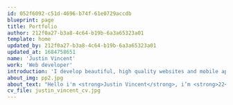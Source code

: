 ```yaml
---
id: 052f6092-c51d-4696-b74f-61e0729accdb
blueprint: page
title: Portfolio
author: 212f0a27-b3a8-4c64-b19b-6a3a65323a01
template: home
updated_by: 212f0a27-b3a8-4c64-b19b-6a3a65323a01
updated_at: 1684758651
name: 'Justin Vincent'
work: 'Web developer'
introduction: 'I develop beautiful, high quality websites and mobile app'
about_img: pp2.jpg
about_text: "Hello i'm <strong>Justin Vincent</strong>, i’m <strong>22</strong> and i <strong>learn web development</strong> at the Higher Educational Institution of Liege's province in <strong>Belgium</strong>. You can find more about my in about page or download me cv just below."
cv_file: justin_vincent_cv.jpg
---
```

